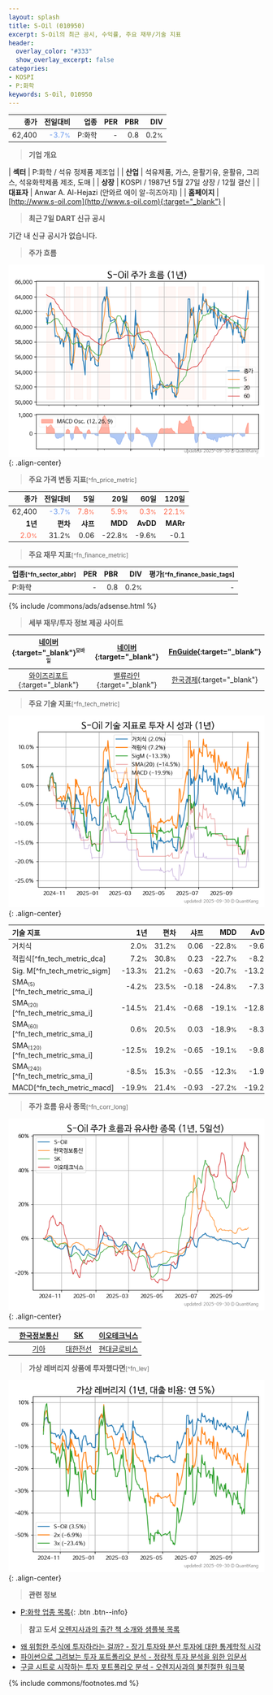 ```yaml
---
layout: splash
title: S-Oil (010950)
excerpt: S-Oil의 최근 공시, 수익률, 주요 재무/기술 지표
header:
  overlay_color: "#333"
  show_overlay_excerpt: false
categories:
- KOSPI
- P:화학
keywords: S-Oil, 010950
---
```


| **종가** | **전일대비** | **업종** | **PER** | **PBR** | **DIV** |
| -------: | -----------: | -------: | ------: | ------: | ------: |
| 62,400 | <span style="color: cornflowerblue">-3.7<small>%</small></span> | P:화학 | - | 0.8 | 0.2<small>%</small> |

<!-- more -->


> **기업 개요**<a id="company"></a>

| <span style="white-space:nowrap;">**섹터**</span> | P:화학 / 석유 정제품 제조업 |
| <span style="white-space:nowrap;">**산업**</span> | 석유제품, 가스, 윤활기유, 윤활유, 그리스, 석유화학제품 제조, 도매 |
| <span style="white-space:nowrap;">**상장**</span> | KOSPI / 1987년 5월 27일 상장 / 12월 결산 |
| <span style="white-space:nowrap;">**대표자**</span> | Anwar A. Al-Hejazi (안와르 에이 알-히즈아지) |
| <span style="white-space:nowrap;">**홈페이지**</span> | [http://www.s-oil.com](http://www.s-oil.com){:target="_blank"} |


> **최근 7일 DART 신규 공시**<a id="dart"></a>

기간 내 신규 공시가 없습니다.


> **주가 흐름**<a id="price"></a>

![010950](/stock/images/010950.png){: .align-center}


> **주요 가격 변동 지표**<small>[^fn_price_metric]</small>

| **종가** | **전일대비** | **5일** | **20일** | **60일** | **120일** |
| -------: | -----------: | ------: | -------: | -------: | --------: |
| 62,400 | <span style="color: cornflowerblue">-3.7<small>%</small></span> | <span style="color: tomato">7.8<small>%</small></span> | <span style="color: tomato">5.9<small>%</small></span> | <span style="color: tomato">0.3<small>%</small></span> | <span style="color: tomato">22.1<small>%</small></span> |
| **1년** | **편차** | **샤프** | **MDD** | **AvDD** | **MARr** |
| <span style="color: tomato">2.0<small>%</small></span> | 31.2<small>%</small> | 0.06 | -22.8<small>%</small> | -9.6<small>%</small> | -0.1 |


> **주요 재무 지표**<small>[^fn_finance_metric]</small>

| **업종**<small>[^fn_sector_abbr]</small> | **PER** | **PBR** | **DIV** | **평가**<small>[^fn_finance_basic_tags]</small> |
| :--------------------------------------- | ------: | ------: | ------: | ----------------------------------------------: |
| P:화학 | - | 0.8 | 0.2<small>%</small> | - |



{% include /commons/ads/adsense.html %}

> **세부 재무/투자 정보 제공 사이트**

| [네이버](https://m.stock.naver.com/domestic/stock/010950/finance/summary){:target="_blank"}<sup><small>모바일</small></sup> | [네이버](https://finance.naver.com/item/coinfo.naver?code=010950){:target="_blank"} | [FnGuide](https://comp.fnguide.com/SVO2/ASP/SVD_Invest.asp?gicode=A010950&MenuYn=Y){:target="_blank"} |
| :---: | :---: | :---: |
| [와이즈리포트](https://comp.wisereport.co.kr/company/c1040001.aspx?cmp_cd=010950){:target="_blank"} | [밸류라인](https://www.valueline.co.kr/finance/summary/010950){:target="_blank"} | [한국경제](https://markets.hankyung.com/stock/010950/financial-summary){:target="_blank"} |


> **주요 기술 지표**<small>[^fn_tech_metric]</small>


![010950](/stock/images/010950_tech.png){: .align-center}

| **기술 지표** | **1년** | **편차** | **샤프** | **MDD** | **AvDD** |
| :------------ | ------: | -----------: | -------: | ------: | -------: |
| 거치식 | 2.0<small>%</small> | 31.2<small>%</small> | 0.06 | -22.8<small>%</small> | -9.6<small>%</small> |
| 적립식[^fn_tech_metric_dca] | 7.2<small>%</small> | 30.8<small>%</small> | 0.23 | -22.7<small>%</small> | -8.2<small>%</small> |
| Sig. M[^fn_tech_metric_sigm] | -13.3<small>%</small> | 21.2<small>%</small> | -0.63 | -20.7<small>%</small> | -13.2<small>%</small> |
| SMA<small><sub>(5)</sub></small>[^fn_tech_metric_sma_i] | -4.2<small>%</small> | 23.5<small>%</small> | -0.18 | -24.8<small>%</small> | -7.3<small>%</small> |
| SMA<small><sub>(20)</sub></small>[^fn_tech_metric_sma_i] | -14.5<small>%</small> | 21.4<small>%</small> | -0.68 | -19.1<small>%</small> | -12.8<small>%</small> |
| SMA<small><sub>(60)</sub></small>[^fn_tech_metric_sma_i] | 0.6<small>%</small> | 20.5<small>%</small> | 0.03 | -18.9<small>%</small> | -8.3<small>%</small> |
| SMA<small><sub>(120)</sub></small>[^fn_tech_metric_sma_i] | -12.5<small>%</small> | 19.2<small>%</small> | -0.65 | -19.1<small>%</small> | -9.8<small>%</small> |
| SMA<small><sub>(240)</sub></small>[^fn_tech_metric_sma_i] | -8.5<small>%</small> | 15.3<small>%</small> | -0.55 | -12.3<small>%</small> | -1.9<small>%</small> |
| MACD[^fn_tech_metric_macd] | -19.9<small>%</small> | 21.4<small>%</small> | -0.93 | -27.2<small>%</small> | -19.2<small>%</small> |


> **주가 흐름 유사 종목**<a id="corr"></a><small>[^fn_corr_long]</small>

![010950](/stock/images/010950_corr.png){: .align-center}

|       | [한국정보통신](/025770/) | [SK](/034730/) | [이오테크닉스](/039030/) |
| :---: | :------------------------------------: | :------------------------------------: | :------------------------------------: |
|       | [기아](/000270/) | [대한전선](/001440/) | [현대글로비스](/086280/) |


> **가상 레버리지 상품에 투자했다면**<a id="2x"></a><small>[^fn_lev]</small>

![010950](/stock/images/010950_2x.png){: .align-center}


> **관련 정보**

- [P:화학 업종 목록](/stats/sector/kospi_업종_화학_종목/){: .btn .btn--info}

> **참고 도서** [오렌지사과의 출간 책 소개와 샘플북 목록](https://kongdori.tistory.com/691)

- [왜 위험한 주식에 투자하라는 걸까? - 장기 투자와 분산 투자에 대한 통계학적 시각](https://kongdori.tistory.com/421)
- [파이썬으로 그려보는 투자 포트폴리오 분석  - 정량적 투자 분석을 위한 입문서](https://kongdori.tistory.com/643)
- [구글 시트로 시작하는 투자 포트폴리오 분석 - 오렌지사과의 불친절한 워크북](https://kongdori.tistory.com/449)


{% include commons/footnotes.md %}